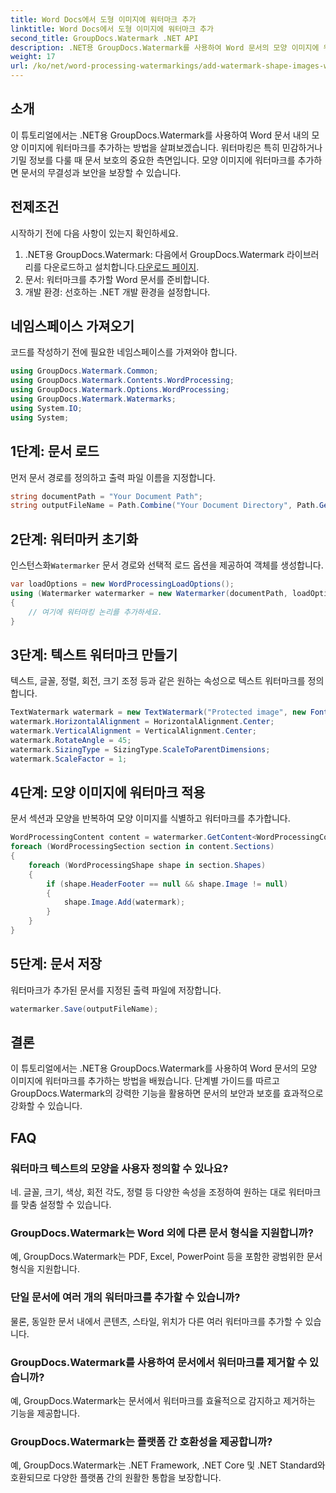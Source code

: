 ```yaml
---
title: Word Docs에서 도형 이미지에 워터마크 추가
linktitle: Word Docs에서 도형 이미지에 워터마크 추가
second_title: GroupDocs.Watermark .NET API
description: .NET용 GroupDocs.Watermark를 사용하여 Word 문서의 모양 이미지에 워터마크를 추가하는 방법을 알아보세요. 이 튜토리얼을 통해 문서 보안을 강화하세요.
weight: 17
url: /ko/net/word-processing-watermarkings/add-watermark-shape-images-word-docs/
---
```

## 소개
이 튜토리얼에서는 .NET용 GroupDocs.Watermark를 사용하여 Word 문서 내의 모양 이미지에 워터마크를 추가하는 방법을 살펴보겠습니다. 워터마킹은 특히 민감하거나 기밀 정보를 다룰 때 문서 보호의 중요한 측면입니다. 모양 이미지에 워터마크를 추가하면 문서의 무결성과 보안을 보장할 수 있습니다.
## 전제조건
시작하기 전에 다음 사항이 있는지 확인하세요.
1.  .NET용 GroupDocs.Watermark: 다음에서 GroupDocs.Watermark 라이브러리를 다운로드하고 설치합니다.[다운로드 페이지](https://releases.groupdocs.com/Watermark/net/).
2. 문서: 워터마크를 추가할 Word 문서를 준비합니다.
3. 개발 환경: 선호하는 .NET 개발 환경을 설정합니다.
## 네임스페이스 가져오기
코드를 작성하기 전에 필요한 네임스페이스를 가져와야 합니다.
```csharp
using GroupDocs.Watermark.Common;
using GroupDocs.Watermark.Contents.WordProcessing;
using GroupDocs.Watermark.Options.WordProcessing;
using GroupDocs.Watermark.Watermarks;
using System.IO;
using System;
```
## 1단계: 문서 로드
먼저 문서 경로를 정의하고 출력 파일 이름을 지정합니다.
```csharp
string documentPath = "Your Document Path";
string outputFileName = Path.Combine("Your Document Directory", Path.GetFileName(documentPath));
```
## 2단계: 워터마커 초기화
 인스턴스화`Watermarker` 문서 경로와 선택적 로드 옵션을 제공하여 객체를 생성합니다.
```csharp
var loadOptions = new WordProcessingLoadOptions();
using (Watermarker watermarker = new Watermarker(documentPath, loadOptions))
{
    // 여기에 워터마킹 논리를 추가하세요.
}
```
## 3단계: 텍스트 워터마크 만들기
텍스트, 글꼴, 정렬, 회전, 크기 조정 등과 같은 원하는 속성으로 텍스트 워터마크를 정의합니다.
```csharp
TextWatermark watermark = new TextWatermark("Protected image", new Font("Arial", 8));
watermark.HorizontalAlignment = HorizontalAlignment.Center;
watermark.VerticalAlignment = VerticalAlignment.Center;
watermark.RotateAngle = 45;
watermark.SizingType = SizingType.ScaleToParentDimensions;
watermark.ScaleFactor = 1;
```
## 4단계: 모양 이미지에 워터마크 적용
문서 섹션과 모양을 반복하여 모양 이미지를 식별하고 워터마크를 추가합니다.
```csharp
WordProcessingContent content = watermarker.GetContent<WordProcessingContent>();
foreach (WordProcessingSection section in content.Sections)
{
    foreach (WordProcessingShape shape in section.Shapes)
    {
        if (shape.HeaderFooter == null && shape.Image != null)
        {
            shape.Image.Add(watermark);
        }
    }
}
```
## 5단계: 문서 저장
워터마크가 추가된 문서를 지정된 출력 파일에 저장합니다.
```csharp
watermarker.Save(outputFileName);
```

## 결론
이 튜토리얼에서는 .NET용 GroupDocs.Watermark를 사용하여 Word 문서의 모양 이미지에 워터마크를 추가하는 방법을 배웠습니다. 단계별 가이드를 따르고 GroupDocs.Watermark의 강력한 기능을 활용하면 문서의 보안과 보호를 효과적으로 강화할 수 있습니다.
## FAQ
### 워터마크 텍스트의 모양을 사용자 정의할 수 있나요?
네. 글꼴, 크기, 색상, 회전 각도, 정렬 등 다양한 속성을 조정하여 원하는 대로 워터마크를 맞춤 설정할 수 있습니다.
### GroupDocs.Watermark는 Word 외에 다른 문서 형식을 지원합니까?
예, GroupDocs.Watermark는 PDF, Excel, PowerPoint 등을 포함한 광범위한 문서 형식을 지원합니다.
### 단일 문서에 여러 개의 워터마크를 추가할 수 있습니까?
물론, 동일한 문서 내에서 콘텐츠, 스타일, 위치가 다른 여러 워터마크를 추가할 수 있습니다.
### GroupDocs.Watermark를 사용하여 문서에서 워터마크를 제거할 수 있습니까?
예, GroupDocs.Watermark는 문서에서 워터마크를 효율적으로 감지하고 제거하는 기능을 제공합니다.
### GroupDocs.Watermark는 플랫폼 간 호환성을 제공합니까?
예, GroupDocs.Watermark는 .NET Framework, .NET Core 및 .NET Standard와 호환되므로 다양한 플랫폼 간의 원활한 통합을 보장합니다.